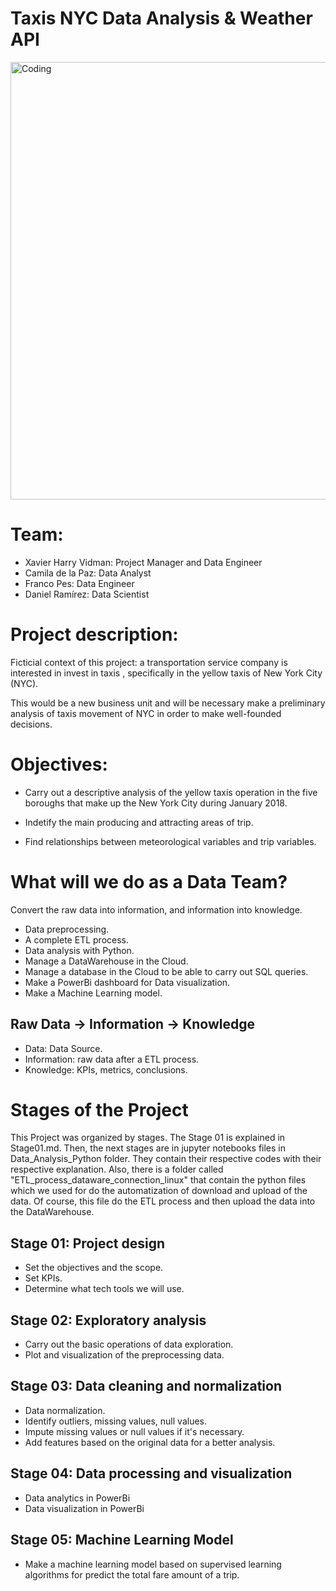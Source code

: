 # Taxis NYC Data Analysis &amp; Weather API
<img align="center" alt='Coding' width="700" src="https://www.lavanguardia.com/files/article_main_microformat/uploads/2020/03/30/5fa901c4e5b47.jpeg">


# Team:
- Xavier Harry Vidman: Project Manager and Data Engineer
- Camila de la Paz: Data Analyst
- Franco Pes: Data Engineer
- Daniel Ramírez: Data Scientist

# Project description:

Ficticial context of this project: a transportation service company is interested in invest in taxis , specifically in the yellow taxis of New York City (NYC).

This would be a new business unit and will be necessary make a preliminary analysis of taxis movement of NYC in order to make well-founded decisions.

# Objectives:
- Carry out a descriptive analysis of the yellow taxis operation in the five boroughs that make up the New York City during January 2018.

- Indetify the main producing and attracting areas of trip.

- Find relationships between meteorological variables and trip variables.


# What will we do as a Data Team?
Convert the raw data into information, and information into knowledge.

- Data preprocessing.
- A complete ETL process.
- Data analysis with Python.
- Manage a DataWarehouse in the Cloud.
- Manage a database in the Cloud to be able to carry out SQL queries.
- Make a PowerBi dashboard for Data visualization.
- Make a Machine Learning model.

## Raw Data -> Information -> Knowledge

- Data: Data Source.
- Information: raw data after a ETL process.
- Knowledge: KPIs, metrics, conclusions.


# Stages of the Project

This Project was organized by stages. The Stage 01 is explained in Stage01.md. Then, the next stages are in jupyter notebooks files in Data_Analysis_Python folder. They contain their respective codes with their respective explanation. Also, there is a folder called "ETL_process_dataware_connection_linux" that contain the python files which we used for do the automatization of download and upload of the data. Of course, this file do the ETL process and then upload the data into the DataWarehouse.

## Stage 01: Project design

- Set the objectives and the scope.
- Set KPIs.
- Determine what tech tools we will use.


## Stage 02: Exploratory analysis

- Carry out the basic operations of data exploration.
- Plot and visualization of the preprocessing data.

## Stage 03: Data cleaning and normalization

- Data normalization.
- Identify outliers, missing values, null values.
- Impute missing values or null values if it's necessary.
- Add features based on the original data for a better analysis.

## Stage 04: Data processing and visualization

- Data analytics in PowerBi
- Data visualization in PowerBi

## Stage 05: Machine Learning Model

- Make a machine learning model based on supervised learning algorithms for predict the total fare amount of a trip.



























